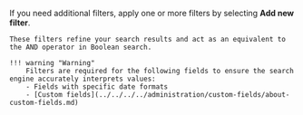 If you need additional filters, apply one or more filters by selecting **Add new filter**. 

    These filters refine your search results and act as an equivalent to the AND operator in Boolean search.

    !!! warning "Warning"
        Filters are required for the following fields to ensure the search engine accurately interprets values:  
        - Fields with specific date formats  
        - [Custom fields](../../../../administration/custom-fields/about-custom-fields.md)